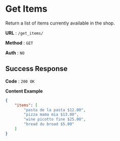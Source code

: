 # Get Items
Return a list of items currently available in the shop.

**URL** : `/get_items/`

**Method** : `GET`

**Auth** : `NO`

## Success Response
**Code** : `200 OK`

**Content Example**

```json
{
    "items": [
        "pasta de la pasta $12.00",
        "pizza mama mia $13.00",
        "wine picotto fine $25.00",
        "bread du broad $5.00"
    ]
}
```